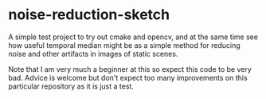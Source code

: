 # noise-reduction-sketch

A simple test project to try out cmake and opencv, and at the same time see how useful temporal median might be as a simple method for reducing noise and other artifacts in images of static scenes.

Note that I am very much a beginner at this so expect this code to be very bad. Advice is welcome but don't expect too many improvements on this particular repository as it is just a test.
